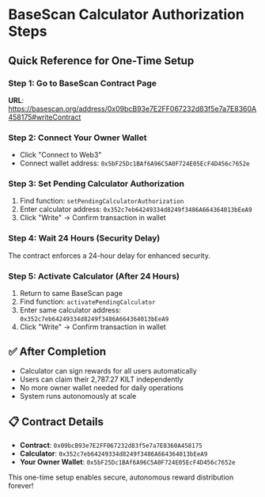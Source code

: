 # BaseScan Calculator Authorization Steps

## Quick Reference for One-Time Setup

### Step 1: Go to BaseScan Contract Page
**URL**: https://basescan.org/address/0x09bcB93e7E2FF067232d83f5e7a7E8360A458175#writeContract

### Step 2: Connect Your Owner Wallet
- Click "Connect to Web3" 
- Connect wallet address: `0x5bF25Dc1BAf6A96C5A0F724E05EcF4D456c7652e`

### Step 3: Set Pending Calculator Authorization
1. Find function: `setPendingCalculatorAuthorization`
2. Enter calculator address: `0x352c7eb64249334d8249f3486A664364013bEeA9`
3. Click "Write" → Confirm transaction in wallet

### Step 4: Wait 24 Hours (Security Delay)
The contract enforces a 24-hour delay for enhanced security.

### Step 5: Activate Calculator (After 24 Hours)
1. Return to same BaseScan page
2. Find function: `activatePendingCalculator` 
3. Enter same calculator address: `0x352c7eb64249334d8249f3486A664364013bEeA9`
4. Click "Write" → Confirm transaction in wallet

## ✅ After Completion
- Calculator can sign rewards for all users automatically
- Users can claim their 2,787.27 KILT independently
- No more owner wallet needed for daily operations
- System runs autonomously at scale

## 📋 Contract Details
- **Contract**: `0x09bcB93e7E2FF067232d83f5e7a7E8360A458175`
- **Calculator**: `0x352c7eb64249334d8249f3486A664364013bEeA9`
- **Your Owner Wallet**: `0x5bF25Dc1BAf6A96C5A0F724E05EcF4D456c7652e`

This one-time setup enables secure, autonomous reward distribution forever!